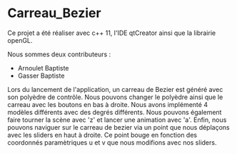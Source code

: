 # Carreau_Bezier

Ce projet a été réaliser avec c++ 11, l'IDE qtCreator ainsi que la librairie openGL.

Nous sommes deux contributeurs : 
  - Arnoulet Baptiste
  - Gasser Baptiste

Lors du lancement de l'application, un carreau de Bezier est généré avec son polyèdre de contrôle. Nous pouvons changer le polyèdre ainsi que le carreau avec les boutons en bas à droite. Nous avons implémenté 4 modèles différents avec des degrés différents. Nous pouvons également faire tourner la scène avec 'z' et lancer une animation avec 'a'. Enfin, nous pouvons naviguer sur le carreau de bezier via un point que nous déplaçons avec les sliders en haut à droite. Ce point bouge en fonction des coordonnés paramètriques u et v que nous modifions avec nos sliders.
